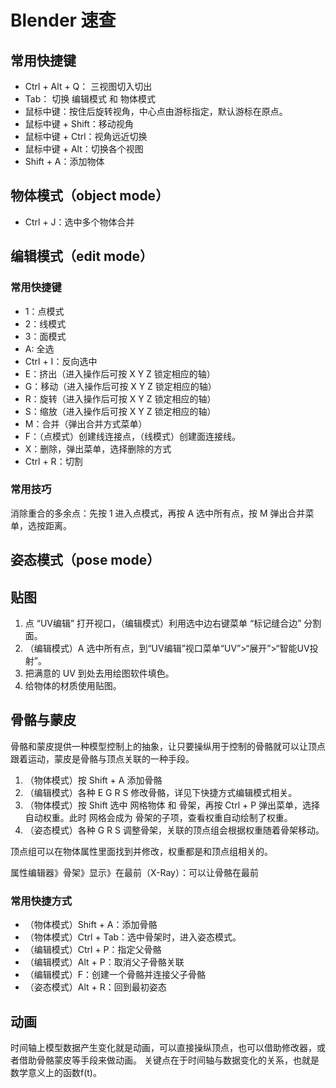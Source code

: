 # Blender 速查

## 常用快捷键

- Ctrl + Alt + Q： 三视图切入切出
- Tab： 切换 编辑模式 和 物体模式
- 鼠标中键：按住后旋转视角，中心点由游标指定，默认游标在原点。
- 鼠标中键 + Shift：移动视角
- 鼠标中键 + Ctrl：视角远近切换
- 鼠标中键 + Alt：切换各个视图
- Shift + A：添加物体

## 物体模式（object mode）

- Ctrl + J：选中多个物体合并

## 编辑模式（edit mode）

### 常用快捷键

- 1：点模式
- 2：线模式
- 3：面模式
- A: 全选
- Ctrl + I：反向选中
- E：挤出（进入操作后可按 X Y Z 锁定相应的轴）
- G：移动（进入操作后可按 X Y Z 锁定相应的轴）
- R：旋转（进入操作后可按 X Y Z 锁定相应的轴）
- S：缩放（进入操作后可按 X Y Z 锁定相应的轴）
- M：合并（弹出合并方式菜单）
- F：（点模式）创建线连接点，（线模式）创建面连接线。
- X：删除，弹出菜单，选择删除的方式
- Ctrl + R：切割


### 常用技巧

消除重合的多余点：先按 1 进入点模式，再按 A 选中所有点，按 M 弹出合并菜单，选按距离。

## 姿态模式（pose mode）

## 贴图

1. 点 “UV编辑” 打开视口，（编辑模式）利用选中边右键菜单 “标记缝合边” 分割 面。
2. （编辑模式）A 选中所有点，到“UV编辑”视口菜单“UV”>“展开”>“智能UV投射”。 
3. 把满意的 UV 到处去用绘图软件填色。
4. 给物体的材质使用贴图。


## 骨骼与蒙皮

骨骼和蒙皮提供一种模型控制上的抽象，让只要操纵用于控制的骨骼就可以让顶点跟着运动，蒙皮是骨骼与顶点关联的一种手段。

1. （物体模式）按 Shift + A 添加骨骼
2. （编辑模式）各种 E G R S 修改骨骼，详见下快捷方式编辑模式相关。
3. （物体模式）按 Shift 选中 网格物体 和 骨架，再按 Ctrl + P 弹出菜单，选择自动权重。此时 网格会成为 骨架的子项，查看权重自动绘制了权重。
4. （姿态模式）各种 G R S 调整骨架，关联的顶点组会根据权重随着骨架移动。

顶点组可以在物体属性里面找到并修改，权重都是和顶点组相关的。

属性编辑器》骨架》显示》在最前（X-Ray）：可以让骨骼在最前


### 常用快捷方式

- （物体模式）Shift + A：添加骨骼
- （物体模式）Ctrl + Tab：选中骨架时，进入姿态模式。
- （编辑模式）Ctrl + P：指定父骨骼
- （编辑模式）Alt + P：取消父子骨骼关联
- （编辑模式）F：创建一个骨骼并连接父子骨骼
- （姿态模式）Alt + R：回到最初姿态

## 动画

时间轴上模型数据产生变化就是动画，可以直接操纵顶点，也可以借助修改器，或者借助骨骼蒙皮等手段来做动画。
关键点在于时间轴与数据变化的关系，也就是数学意义上的函数f(t)。
